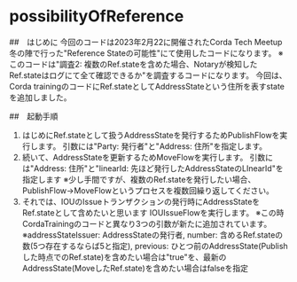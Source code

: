 # possibilityOfReference

##　はじめに
今回のコードは2023年2月22に開催されたCorda Tech Meetup 冬の陣で行った"Reference Stateの可能性"にて使用したコードになります。
※このコードは"調査2: 複数のRef.stateを含めた場合、Notaryが検知したRef.stateはログにて全て確認できるか"を調査するコードになります。
今回は、Corda trainingのコードにRef.stateとしてAddressStateという住所を表すstateを追加しました。

##　起動手順
1. はじめにRef.stateとして扱うAddressStateを発行するためPublishFlowを実行します。
   引数には"Party: 発行者"と"Address: 住所"を指定します。
2. 続いて、AddressStateを更新するためMoveFlowを実行します。
   引数には"Address: 住所"と"linearId: 先ほど発行したAddressStateのLInearId"を指定します
   ※少し手間ですが、複数のRef.stateを発行したい場合、PublishFlow→MoveFlowというプロセスを複数回繰り返してください。
3. それでは、IOUのIssueトランザクションの発行時にAddressStateをRef.stateとして含めたいと思います
   IOUIssueFlowを実行します。
   ※この時CordaTrainingのコードと異なり3つの引数が新たに追加されています。
   ※addressStateIssuer: AddressStateの発行者, number: 含めるRef.stateの数(5つ存在するならば5と指定), previous: ひとつ前のAddressState(Publishした時点でのRef.state)を含めたい場合は"true"を、最新のAddressState(MoveしたRef.state)を含めたい場合はfalseを指定
